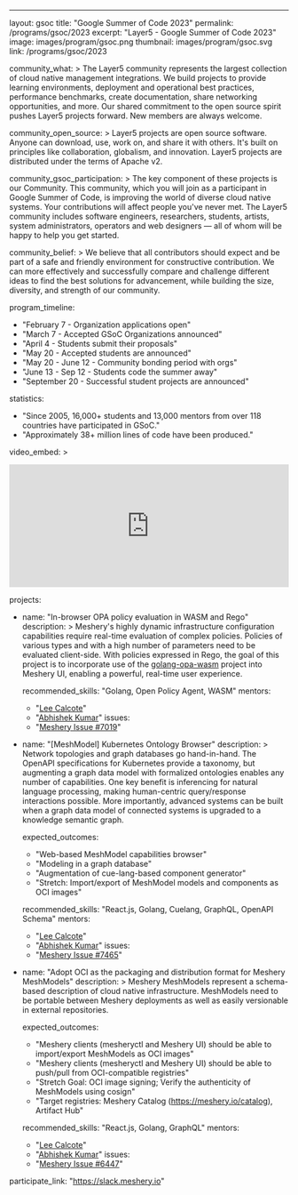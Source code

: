 ---
layout: gsoc
title: "Google Summer of Code 2023"
permalink: /programs/gsoc/2023
excerpt: "Layer5 - Google Summer of Code 2023"
image: images/program/gsoc.png
thumbnail: images/program/gsoc.svg
link: /programs/gsoc/2023

community_what: >
  The Layer5 community represents the largest collection of cloud native management integrations.
  We build projects to provide learning environments, deployment and operational best practices,
  performance benchmarks, create documentation, share networking opportunities, and more.
  Our shared commitment to the open source spirit pushes Layer5 projects forward. New members are always welcome.

community_open_source: >
  Layer5 projects are open source software. Anyone can download, use, work on, and share it with others.
  It's built on principles like collaboration, globalism, and innovation. Layer5 projects are distributed under the terms of Apache v2.

community_gsoc_participation: >
  The key component of these projects is our Community. This community, which you will join as a participant in Google Summer of Code,
  is improving the world of diverse cloud native systems. Your contributions will affect people you've never met.
  The Layer5 community includes software engineers, researchers, students, artists, system administrators, operators and web designers — all of whom
  will be happy to help you get started.

community_belief: >
  We believe that all contributors should expect and be part of a safe and friendly environment for constructive contribution.
  We can more effectively and successfully compare and challenge different ideas to find the best solutions for advancement,
  while building the size, diversity, and strength of our community.

program_timeline:
  - "February 7 - Organization applications open"
  - "March 7 - Accepted GSoC Organizations announced"
  - "April 4 - Students submit their proposals"
  - "May 20 - Accepted students are announced"
  - "May 20 - June 12 - Community bonding period with orgs"
  - "June 13 - Sep 12 - Students code the summer away"
  - "September 20 - Successful student projects are announced"

statistics:
  - "Since 2005, 16,000+ students and 13,000 mentors from over 118 countries have participated in GSoC."
  - "Approximately 38+ million lines of code have been produced."

video_embed: >
  <iframe
    width="100%"
    height="220.5"
    src="https://www.youtube.com/embed/0yN5T5LB9ps"
    frameborder="0"
    allow="accelerometer; autoplay; encrypted-media; gyroscope; picture-in-picture"
    allowfullscreen
  ></iframe>

projects:
  - name: "In-browser OPA policy evaluation in WASM and Rego"
    description: >
      Meshery's highly dynamic infrastructure configuration capabilities require real-time evaluation of complex policies.
      Policies of various types and with a high number of parameters need to be evaluated client-side.
      With policies expressed in Rego, the goal of this project is to incorporate use of the [golang-opa-wasm](https://github.com/open-policy-agent/golang-opa-wasm)
      project into Meshery UI, enabling a powerful, real-time user experience.

    recommended_skills: "Golang, Open Policy Agent, WASM"
    mentors:
      - "[Lee Calcote](https://layer5.io/community/members/lee-calcote)"
      - "[Abhishek Kumar](https://layer5.io/community/members/abhishek-kumar)"
    issues:
      - "[Meshery Issue #7019](https://github.com/meshery/meshery/issues/7019)"

  - name: "[MeshModel] Kubernetes Ontology Browser"
    description: >
      Network topologies and graph databases go hand-in-hand. The OpenAPI specifications for Kubernetes provide a taxonomy,
      but augmenting a graph data model with formalized ontologies enables any number of capabilities.
      One key benefit is inferencing for natural language processing, making human-centric query/response interactions possible.
      More importantly, advanced systems can be built when a graph data model of connected systems is upgraded to a knowledge semantic graph.

    expected_outcomes:
      - "Web-based MeshModel capabilities browser"
      - "Modeling in a graph database"
      - "Augmentation of cue-lang-based component generator"
      - "Stretch: Import/export of MeshModel models and components as OCI images"

    recommended_skills: "React.js, Golang, Cuelang, GraphQL, OpenAPI Schema"
    mentors:
      - "[Lee Calcote](https://layer5.io/community/members/lee-calcote)"
      - "[Abhishek Kumar](https://layer5.io/community/members/abhishek-kumar)"
    issues:
      - "[Meshery Issue #7465](https://github.com/meshery/meshery/issues/7465)"

  - name: "Adopt OCI as the packaging and distribution format for Meshery MeshModels"
    description: >
      Meshery MeshModels represent a schema-based description of cloud native infrastructure.
      MeshModels need to be portable between Meshery deployments as well as easily versionable in external repositories.

    expected_outcomes:
      - "Meshery clients (mesheryctl and Meshery UI) should be able to import/export MeshModels as OCI images"
      - "Meshery clients (mesheryctl and Meshery UI) should be able to push/pull from OCI-compatible registries"
      - "Stretch Goal: OCI image signing; Verify the authenticity of MeshModels using cosign"
      - "Target registries: Meshery Catalog (https://meshery.io/catalog), Artifact Hub"

    recommended_skills: "React.js, Golang, GraphQL"
    mentors:
      - "[Lee Calcote](https://layer5.io/community/members/lee-calcote)"
      - "[Abhishek Kumar](https://layer5.io/community/members/abhishek-kumar)"
    issues:
      - "[Meshery Issue #6447](https://github.com/meshery/meshery/issues/6447)"

participate_link: "https://slack.meshery.io"
